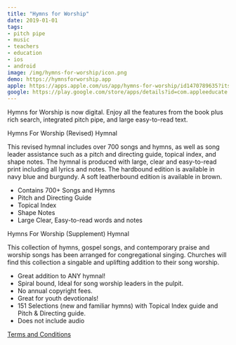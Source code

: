 ```yaml
---
title: "Hymns for Worship"
date: 2019-01-01
tags:
- pitch pipe
- music
- teachers
- education
- ios
- android
image: /img/hymns-for-worship/icon.png
demo: https://hymnsforworship.app
apple: https://apps.apple.com/us/app/hymns-for-worship/id1470789635?itsct=apps_box&amp;itscg=30200
google: https://play.google.com/store/apps/details?id=com.appleeducate.hymns_for_worship&hl=en_US&gl=US
---
```


Hymns for Worship is now digital. Enjoy all the features from the book plus rich search, integrated pitch pipe, and large easy-to-read text.

Hymns For Worship (Revised) Hymnal

This revised hymnal includes over 700 songs and hymns, as well as song leader assistance such as a pitch and directing guide, topical index, and shape notes. The hymnal is produced with large, clear and easy-to-read print including all lyrics and notes. The hardbound edition is available in navy blue and burgundy. A soft leatherbound edition is available in brown.

- Contains 700+ Songs and Hymns
- Pitch and Directing Guide
- Topical Index
- Shape Notes
- Large Clear, Easy-to-read words and notes

Hymns For Worship (Supplement) Hymnal

This collection of hymns, gospel songs, and contemporary praise and worship songs has been arranged for congregational singing. Churches will find this collection a singable and uplifting addition to their song worship.

- Great addition to ANY hymnal!
- Spiral bound, Ideal for song worship leaders in the pulpit.
- No annual copyright fees.
- Great for youth devotionals!
- 151 Selections (new and familiar hymns) with Topical Index guide and Pitch & Directing guide.
- Does not include audio

[Terms and Conditions](https://hymnsforworship.app/termsandconditions.html)

